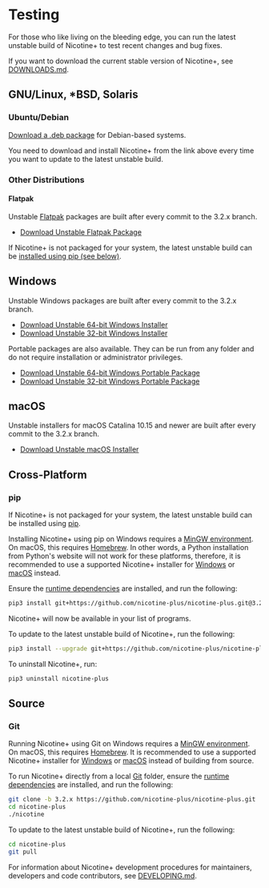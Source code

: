 # Testing

For those who like living on the bleeding edge, you can run the latest unstable build of Nicotine+ to test recent changes and bug fixes.

If you want to download the current stable version of Nicotine+, see [DOWNLOADS.md](DOWNLOADS.md).

## GNU/Linux, *BSD, Solaris

### Ubuntu/Debian

[Download a .deb package](https://nightly.link/nicotine-plus/nicotine-plus/workflows/packaging/3.2.x/debian-package.zip) for Debian-based systems.

You need to download and install Nicotine+ from the link above every time you want to update to the latest unstable build.

### Other Distributions

#### Flatpak

Unstable [Flatpak](https://www.flatpak.org/setup/) packages are built after every commit to the 3.2.x branch.

- [Download Unstable Flatpak Package](https://nightly.link/nicotine-plus/nicotine-plus/workflows/packaging/3.2.x/flatpak-package.zip)

If Nicotine+ is not packaged for your system, the latest unstable build can be [installed using pip (see below)](#pip).

## Windows

Unstable Windows packages are built after every commit to the 3.2.x branch.

- [Download Unstable 64-bit Windows Installer](https://nightly.link/nicotine-plus/nicotine-plus/workflows/packaging/3.2.x/windows-x86_64-installer.zip)
- [Download Unstable 32-bit Windows Installer](https://nightly.link/nicotine-plus/nicotine-plus/workflows/packaging/3.2.x/windows-i686-installer.zip)

Portable packages are also available. They can be run from any folder and do not require installation or administrator privileges.

- [Download Unstable 64-bit Windows Portable Package](https://nightly.link/nicotine-plus/nicotine-plus/workflows/packaging/3.2.x/windows-x86_64-package.zip)
- [Download Unstable 32-bit Windows Portable Package](https://nightly.link/nicotine-plus/nicotine-plus/workflows/packaging/3.2.x/windows-i686-package.zip)

## macOS

Unstable installers for macOS Catalina 10.15 and newer are built after every commit to the 3.2.x branch.

- [Download Unstable macOS Installer](https://nightly.link/nicotine-plus/nicotine-plus/workflows/packaging/3.2.x/macos-installer.zip)

## Cross-Platform

### pip

If Nicotine+ is not packaged for your system, the latest unstable build can be installed using [pip](https://pip.pypa.io/).

Installing Nicotine+ using pip on Windows requires a [MinGW environment](https://www.mingw-w64.org/). On macOS, this requires [Homebrew](https://brew.sh/). In other words, a Python installation from Python's website will not work for these platforms, therefore, it is recommended to use a supported Nicotine+ installer for [Windows](#windows) or [macOS](#macos) instead.

Ensure the [runtime dependencies](DEPENDENCIES.md) are installed, and run the following:

```sh
pip3 install git+https://github.com/nicotine-plus/nicotine-plus.git@3.2.x
```

Nicotine+ will now be available in your list of programs.

To update to the latest unstable build of Nicotine+, run the following:

```sh
pip3 install --upgrade git+https://github.com/nicotine-plus/nicotine-plus.git@3.2.x
```

To uninstall Nicotine+, run:

```sh
pip3 uninstall nicotine-plus
```

## Source

### Git

Running Nicotine+ using Git on Windows requires a [MinGW environment](https://www.mingw-w64.org/). On macOS, this requires [Homebrew](https://brew.sh/). It is recommended to use a supported Nicotine+ installer for [Windows](#windows) or [macOS](#macos) instead of building from source.

To run Nicotine+ directly from a local [Git](https://git-scm.com/) folder, ensure the [runtime dependencies](DEPENDENCIES.md) are installed, and run the following:

```sh
git clone -b 3.2.x https://github.com/nicotine-plus/nicotine-plus.git
cd nicotine-plus
./nicotine
```

To update to the latest unstable build of Nicotine+, run the following:

```sh
cd nicotine-plus
git pull
```

For information about Nicotine+ development procedures for maintainers, developers and code contributors, see [DEVELOPING.md](DEVELOPING.md).
